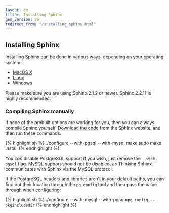 ```yaml
---
layout: en
title:  Installing Sphinx
gem_version: v5
redirect_from: "/installing_sphinx.html"
---
```


## Installing Sphinx

Installing Sphinx can be done in various ways, depending on your operating system:

* [MacOS X](installing_sphinx/mac.html)
* [Linux](installing_sphinx/linux.html)
* [Windows](installing_sphinx/windows.html)

Please make sure you are using Sphinx 2.1.2 or newer. Sphinx 2.2.11 is highly recommended.

<h3 id="compiling">Compiling Sphinx manually</h3>

If none of the prebuilt options are working for you, then you can always compile Sphinx yourself. [Download the code](http://www.sphinxsearch.com/downloads) from the Sphinx website, and then run these commands:

{% highlight sh %}
./configure --with-pgsql --with-mysql
make
sudo make install
{% endhighlight %}

You _can_ disable PostgreSQL support if you wish, just remove the `--with-pgsql` flag. MySQL support should not be disabled, as Thinking Sphinx communicates with Sphinx via the MySQL protocol.

If the PostgreSQL headers and libraries aren't in your default paths, you can find out their location through the `pg_config` tool and then pass the value through when configuring:

{% highlight sh %}
./configure --with-mysql --with-pgsql=`pg_config --pkgincludedir`
{% endhighlight %}
